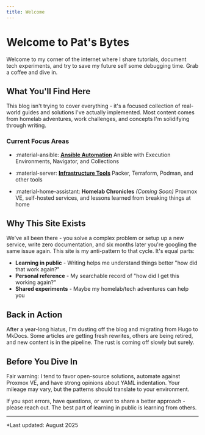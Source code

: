 ```yaml
---
title: Welcome
---
```

# Welcome to Pat's Bytes

Welcome to my corner of the internet where I share tutorials, document tech experiments, and try to save my future self some debugging time. Grab a coffee and dive in.

## What You'll Find Here

This blog isn't trying to cover everything - it's a focused collection of real-world guides and solutions I've actually implemented. 
Most content comes from homelab adventures, work challenges, and concepts I'm solidifying through writing.

### Current Focus Areas

<div class="grid cards" markdown>

- :material-ansible: **[Ansible Automation](blog/category/ansible-automation)**
  Ansible with Execution Environments, Navigator, and Collections

- :material-server: **[Infrastructure Tools](blog/category/infrastructure-tools)**
  Packer, Terraform, Podman, and other tools

- :material-home-assistant: **Homelab Chronicles** *(Coming Soon)*
  Proxmox VE, self-hosted services, and lessons learned from breaking things at home

</div>

## Why This Site Exists

We've all been there - you solve a complex problem or setup up a new service, write zero documentation, and six months later you're googling the same issue again. This site is my anti-pattern to that cycle. It's equal parts:

- **Learning in public** - Writing helps me understand things better "how did that work again?"
- **Personal reference** - My searchable record of "how did I get this working again?"
- **Shared experiments** - Maybe my homelab/tech adventures can help you

## Back in Action
After a year-long hiatus, I'm dusting off the blog and migrating from Hugo to MkDocs. Some articles are getting fresh rewrites, others are being retired, and new content is in the pipeline. The rust is coming off slowly but surely.

## Before You Dive In

Fair warning: I tend to favor open-source solutions, automate against Proxmox VE, and have strong opinions about YAML indentation. 
Your mileage may vary, but the patterns should translate to your environment.

If you spot errors, have questions, or want to share a better approach - please reach out. The best part of learning in public is learning from others.


---

*Last updated: August 2025
